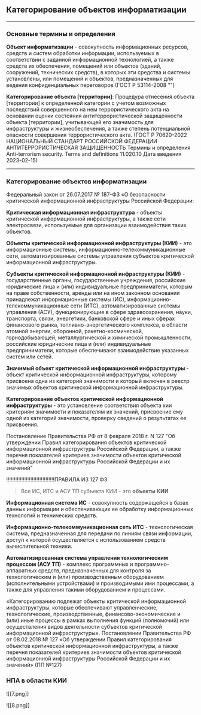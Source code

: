 ## Категорирование объектов информатизации
---
### Основные термины и определения

**Объект информатизации** - совокупность информационных ресурсов, средств и систем обработки информации, используемых в соответствии с заданной информационной технологией, а также средств их обеспечения, помещений или объектов (зданий, сооружений, технических средств), в которых эти средства и системы установлены, или помещений и объектов, предназначенных для ведения конфиденциальных переговоров (ГОСТ Р 53114-2008 "")

**Категорирование объекта \[территории\]**: Процедура отнесения объекта \[территории\] к определенной категории с учетом возможных последствий совершенного на нем террористического акта на основании оценки состояния антитеррористической защищенности объекта \[территории\], учитывающей его значимость для инфраструктуры и жизнеобеспечения, а также степень потенциальной опасности совершения террористического акта. (ГОСТ Р 70620-2022 НАЦИОНАЛЬНЫЙ СТАНДАРТ РОССИЙСКОЙ ФЕДЕРАЦИИ АНТИТЕРРОРИСТИЧЕСКАЯ ЗАЩИЩЕННОСТЬ Термины и определения Anti-terrorism security. Terms and definitions 11.020.10 Дата введения 2023-02-15)

---
### Категорирование объектов информатизации 

Федеральный закон от 26.07.2017 № 187-ФЗ «О безопасности критической информационной инфраструктуры Российской Федерации: 

**Критическая информационная инфраструктура** - объекты критической информационной инфраструктуры, а также сети электросвязи, используемые для организации взаимодействия таких объектов.

**Объекты критической информационной инфраструктуры (КИИ)** - это информационные системы, информационно-телекоммуникационные сети, автоматизированные системы управления субъектов критической информационной инфраструктуры.

**Субъекты критической информационной инфраструктуры (КИИ)** - государственные органы, государственные учреждения, российские юридические лица и (или) индивидуальные предприниматели, которым на праве собственности, аренды или на ином законном основании принадлежат информационные системы (ИС), информационно- телекоммуникационные сети (ИТС), автоматизированные системы управления (АСУ), функционирующие в сфере здравоохранения, науки, транспорта, связи, энергетики, банковской сфере и иных сферах финансового рынка, топливно-энергетического комплекса, в области атомной энергии, оборонной, ракетно-космической, горнодобывающей, металлургической и химической промышленности, российские юридические лица и (или) индивидуальные предприниматели, которые обеспечивают взаимодействие указанных систем или сетей.

**Значимый объект критической информационной инфраструктуры** - объект критической информационной инфраструктуры, которому присвоена одна из категорий значимости и который включен в реестр значимых объектов критической информационной инфраструктуры. 

**Категорирование объектов критической информационной инфраструктуры** - это установление соответствия объекта кии критериям значимости и показателям их значений, присвоение ему одной из категорий значимости, проверку сведений о результатах ее присвоения.

Постановление Правительства РФ от 8 февраля 2018 г. N 127 "Об утверждении Правил категорирования объектов критической информационной инфраструктуры Российской Федерации, а также перечня показателей критериев значимости объектов критической информационной инфраструктуры Российской Федерации и их значений"

!!!!!!!!!!!!!!!!!!!!!!!!!!!!!!!!ПРАВИЛА ИЗ 127 ФЗ

> Все ИС, ИТС и АСУ ТП субъекта КИИ - это **объекты КИИ**

**Информационная система ИС** - совокупность содержащейся в базах данных информации и обеспечивающих ее обработку информационных технологий и технических средств. 

**Информационно-телекоммуникационная сеть ИТС** - технологическая система, предназначенная для передачи по линиям связи информации, доступ к которой осуществляется с использованием средств вычислительной техники. 

**Автоматизированная система управления технологическим процессом (АСУ ТП)** - комплекс программных и программно-аппаратных средств, предназначенных для контроля за технологическим и (или) производственным оборудованием (исполнительными устройствами) и производимыми ими процессами, а также для управления такими оборудованием и процессами.


«Категорированию подлежат объекты критической информационной инфраструктуры, которые обеспечивают управленческие, технологические, производственные, финансово-экономические и (или) иные процессы в рамках выполнения функций (полномочий) или осуществления видов деятельности субъектов критической информационной инфраструктуры». Постановлении Правительства РФ от 08.02.2018 № 127 «Об утверждении Правил категорирования объектов критической информационной инфраструктуры, а также перечня показателей критериев значимости объектов критической информационной инфраструктуры Российской Федерации и их значений» (ПП №127)

### НПА в области КИИ

![[7.png]]

![[8.png]]